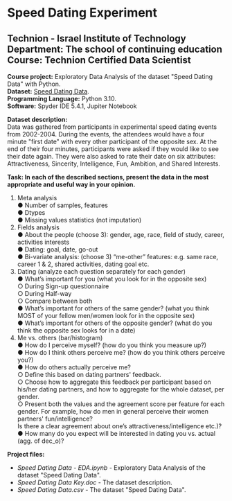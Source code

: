 # Speed Dating Experiment
## Technion - Israel Institute of Technology<br/>Department: The school of continuing education<br/>Course: Technion Certified Data Scientist

**Course project:** Exploratory Data Analysis of the dataset "Speed Dating Data" with Python.<br/>
**Dataset:** [Speed Dating Data](https://www.kaggle.com/datasets/annavictoria/speed-dating-experiment).<br/>
**Programming Language:** Python 3.10.<br/>
**Software:** Spyder IDE 5.4.1, Jupiter Notebook<br/>

**Dataset description:**<br/>
Data was gathered from participants in experimental speed dating events from 2002-2004. During the events, the attendees would have a four minute "first date" with every other participant of the opposite sex. At the end of their four minutes, participants were asked if they would like to see their date again. They were also asked to rate their date on six attributes: Attractiveness, Sincerity, Intelligence, Fun, Ambition, and Shared Interests.

**Task: In each of the described sections, present the data in the most appropriate and useful way in your opinion.**<br/>
1. Meta analysis<br/>
    ● Number of samples, features<br/>
    ● Dtypes<br/>
    ● Missing values statistics (not imputation)<br/>
2. Fields analysis<br/>
    ● About the people (choose 3): gender, age, race, field of study, career, activities interests<br/>
    ● Dating: goal, date, go-out<br/>
    ● Bi-variate analysis: (choose 3) “me-other” features: e.g. same race, career 1 & 2, shared activities, dating goal etc.<br/>
3. Dating (analyze each question separately for each gender)<br/>
    ● What’s important for you (what you look for in the opposite sex)<br/>
        ○ During Sign-up questionnaire<br/>
        ○ During Half-way<br/>
        ○ Compare between both<br/>
    ● What’s important for others of the same gender? (what you think MOST of your fellow men/women look for in the opposite sex)<br/>
    ● What’s important for others of the opposite gender? (what do you think the opposite sex looks for in a date)<br/>
4. Me vs. others (bar/histogram)<br/>
    ● How do I perceive myself? (how do you think you measure up?)<br/>
    ● How do I think others perceive me? (how do you think others perceive you?)<br/>
    ● How do others actually perceive me?<br/>
        ○ Define this based on dating partners' feedback.<br/>
        ○ Choose how to aggregate this feedback per participant based on his/her dating partners, and how to aggregate for the whole dataset, per gender.<br/>
        ○ Present both the values and the agreement score per feature for each gender. For example, how do men in general perceive their women partners' fun/intelligence?<br/>
           Is there a clear agreement about one’s attractiveness/intelligence etc.)?<br/>
    ● How many do you expect will be interested in dating you vs. actual (agg. of dec_o)?<br/>


**Project files:**<br/>
* *Speed Dating Data - EDA.ipynb* - Exploratory Data Analysis of the dataset "Speed Dating Data".<br/>
* *Speed Dating Data Key.doc* - The dataset description.<br/>
* *Speed Dating Data.csv* - The dataset "Speed Dating Data".<br/>
